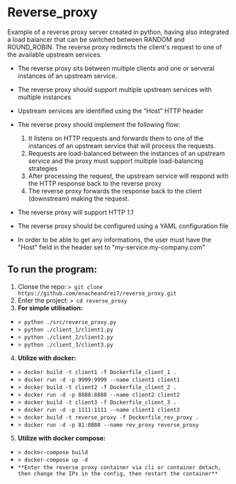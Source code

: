# Reverse_proxy
Example of a reverse proxy server created in python, having also integrated a load balancer that can be switched between RANDOM and ROUND_ROBIN.
The reverse proxy redirects the client's request to one of the available upstream services.

* The reverse proxy sits between multiple clients and one or serveral instances of an upstream service.
* The reverse proxy should support multiple upstream services with multiple instances
* Upstream services are identified using the “Host” HTTP header
* The reverse proxy should implement the following flow:

    1. It listens on HTTP requests and forwards them to one of the instances of an upstream service that will process the requests.
    2. Requests are load-balanced between the instances of an upstream service and the proxy must support multiple load-balancing strategies
    3. After processing the request, the upstream service will respond with the HTTP response back to the reverse proxy
    4. The reverse proxy forwards the response back to the client (downstream) making the request.

* The reverse proxy will support HTTP 1.1
* The reverse proxy should be configured using a YAML configuration file
* In order to be able to get any informations, the user must have the "Host" field in the header set to "my-service.my-company.com"

## To run the program:

1. Clonse the repo:
  `> git clone https://github.com/enacheandrei7/reverse_proxy.git`
2. Enter the project:
  `> cd reverse_proxy`
3. **For simple utilisation:**
  - `> python ./src/reverse_proxy.py`
  - `> python ./client_1/client1.py`
  - `> python ./client_2/client2.py`
  - `> python ./client_3/client3.py`
4. **Utilize with docker:**
  - `> docker build -t client1 -f Dockerfile_client_1 .`
  - `> docker run -d -p 9999:9999 --name client1 client1`
  - `> docker build -t client2 -f Dockerfile_client_2 .`
  - `> docker run -d -p 8888:8888 --name client2 client2`
  - `> docker build -t client3 -f Dockerfile_client_3 .`
  - `> docker run -d -p 1111:1111 --name client1 client3`
  - `> docker build -t reverse_proxy -f Dockerfile_rev_proxy .`
  - `> docker run -d -p 81:8080 --name rev_proxy reverse_proxy`
5. **Utilize with docker compose:**
  - `> docker-compose build`
  - `> docker-compose up -d`
  - `**Enter the reverse proxy container via cli or container detach, then change the IPs in the config, then restart the container**`